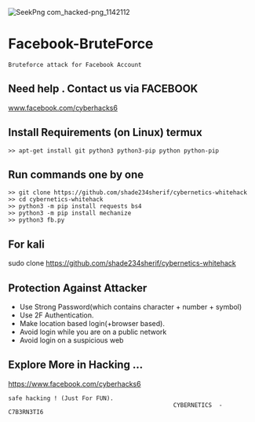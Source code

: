 ![SeekPng com_hacked-png_1142112](https://user-images.githubusercontent.com/79071277/157772546-d47140a3-6a1b-4e6a-b6c3-d21602b5328d.png)
# Facebook-BruteForce
```
Bruteforce attack for Facebook Account
```
## Need help . Contact us via FACEBOOK 
www.facebook.com/cyberhacks6

## Install Requirements (on Linux) termux
```
>> apt-get install git python3 python3-pip python python-pip
```

## Run commands one by one
```
>> git clone https://github.com/shade234sherif/cybernetics-whitehack
>> cd cybernetics-whitehack
>> python3 -m pip install requests bs4
>> python3 -m pip install mechanize
>> python3 fb.py 
```
## For kali 
 sudo clone https://github.com/shade234sherif/cybernetics-whitehack

## Protection Against Attacker
* Use Strong Password(which contains character + number + symbol)
* Use 2F Authentication.
* Make location based login(+browser based).
* Avoid login while you are on a public network 
* Avoid login on a suspicious web  

## Explore More in Hacking ...
https://www.facebook.com/cyberhacks6
~~~
safe hacking ! (Just For FUN).
                                               CYBERNETICS  -  C7B3RN3TI6
~~~
